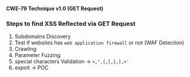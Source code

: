**CWE-79 Technique v1.0 (GET Request)**

### Steps to find XSS Reflected via GET Request
1. Subdomains Discovery
2. Test if websites has `web application firewall` or not (WAF Detection)
3. Crawling
4. Parameter Fuzzing
5. special characters Validation -> `<,",{,[,},],>'`
6. expoit -> POC
